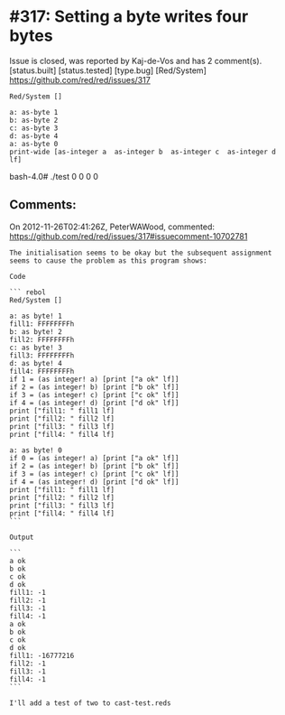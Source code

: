 
#317: Setting a byte writes four bytes
================================================================================
Issue is closed, was reported by Kaj-de-Vos and has 2 comment(s).
[status.built] [status.tested] [type.bug] [Red/System]
<https://github.com/red/red/issues/317>

```
Red/System []

a: as-byte 1
b: as-byte 2
c: as-byte 3
d: as-byte 4
a: as-byte 0
print-wide [as-integer a  as-integer b  as-integer c  as-integer d  lf]
```

bash-4.0# ./test 
0 0 0 0



Comments:
--------------------------------------------------------------------------------

On 2012-11-26T02:41:26Z, PeterWAWood, commented:
<https://github.com/red/red/issues/317#issuecomment-10702781>

    The initialisation seems to be okay but the subsequent assignment seems to cause the problem as this program shows:
    
    Code
    
    ``` rebol
    Red/System []
    
    a: as byte! 1
    fill1: FFFFFFFFh
    b: as byte! 2
    fill2: FFFFFFFFh
    c: as byte! 3
    fill3: FFFFFFFFh
    d: as byte! 4
    fill4: FFFFFFFFh
    if 1 = (as integer! a) [print ["a ok" lf]]
    if 2 = (as integer! b) [print ["b ok" lf]]
    if 3 = (as integer! c) [print ["c ok" lf]]
    if 4 = (as integer! d) [print ["d ok" lf]]
    print ["fill1: " fill1 lf]
    print ["fill2: " fill2 lf]
    print ["fill3: " fill3 lf]
    print ["fill4: " fill4 lf]
    
    a: as byte! 0
    if 0 = (as integer! a) [print ["a ok" lf]]
    if 2 = (as integer! b) [print ["b ok" lf]]
    if 3 = (as integer! c) [print ["c ok" lf]]
    if 4 = (as integer! d) [print ["d ok" lf]]
    print ["fill1: " fill1 lf]
    print ["fill2: " fill2 lf]
    print ["fill3: " fill3 lf]
    print ["fill4: " fill4 lf]
    ```
    
    Output
    
    ```
    a ok
    b ok
    c ok
    d ok
    fill1: -1
    fill2: -1
    fill3: -1
    fill4: -1
    a ok
    b ok
    c ok
    d ok
    fill1: -16777216
    fill2: -1
    fill3: -1
    fill4: -1
    ```
    
    I'll add a test of two to cast-test.reds


